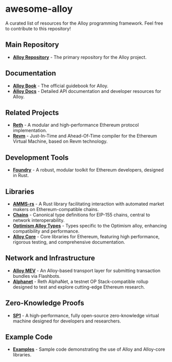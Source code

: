 # awesome-alloy

A curated list of resources for the Alloy programming framework. Feel free to contribute to this repository!

## Main Repository
- [**Alloy Repository**](https://github.com/alloy-rs/alloy) - The primary repository for the Alloy project.

## Documentation
- [**Alloy Book**](https://alloy.rs/) - The official guidebook for Alloy.
- [**Alloy Docs**](https://alloy-rs.github.io/alloy/alloy/index.html) - Detailed API documentation and developer resources for Alloy.

## Related Projects
- [**Reth**](https://github.com/paradigmxyz/reth) - A modular and high-performance Ethereum protocol implementation.
- [**Revm**](https://github.com/bluealloy/revm) - Just-In-Time and Ahead-Of-Time compiler for the Ethereum Virtual Machine, based on Revm technology.

## Development Tools
- [**Foundry**](https://github.com/foundry-rs/foundry) - A robust, modular toolkit for Ethereum developers, designed in Rust.

## Libraries
- [**AMMS-rs**](https://github.com/darkforestry/amms-rs) - A Rust library facilitating interaction with automated market makers on Ethereum-compatible chains.
- [**Chains**](https://github.com/alloy-rs/chains) - Canonical type definitions for EIP-155 chains, central to network interoperability.
- [**Optimism Alloy Types**](https://github.com/alloy-rs/op-alloy) - Types specific to the Optimism alloy, enhancing compatibility and performance.
- [**Alloy Core**](https://github.com/alloy-rs/core) - Core libraries for Ethereum, featuring high performance, rigorous testing, and comprehensive documentation.

## Network and Infrastructure
- [**Alloy MEV**](https://github.com/leruaa/alloy-mev) - An Alloy-based transport layer for submitting transaction bundles via Flashbots.
- [**Alphanet**](https://github.com/paradigmxyz/alphanet) - Reth AlphaNet, a testnet OP Stack-compatible rollup designed to test and explore cutting-edge Ethereum research.

## Zero-Knowledge Proofs
- [**SP1**](https://github.com/succinctlabs/sp1) - A high-performance, fully open-source zero-knowledge virtual machine designed for developers and researchers.

## Example Code
- [**Examples**](https://github.com/alloy-rs/examples) - Sample code demonstrating the use of Alloy and Alloy-core libraries.
